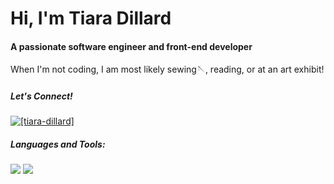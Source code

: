 <h1 >Hi, I'm Tiara Dillard</h1>
<h4>A passionate software engineer and front-end developer</h4>
 When I'm not coding, I am most likely sewing🪡, reading, or at an art exhibit!

<h5 align="left">Let's Connect!</h5>
<p align="left">
<a href="https://linkedin.com/in/tiara-dillard" target="blank">
 <img align="center" src="https://img.shields.io/badge/LinkedIn-0077B5?style=for-the-badge&logo=linkedin&logoColor=white" alt="[tiara-dillard]" /></a>
</p>

<h5 align="left">Languages and Tools:</h5>
 <img src="https://skillicons.dev/icons?i=html,css,js,react,java,&theme=light" />
  <img src="https://skillicons.dev/icons?i=git,vscode,figma,ps&theme=light" />
 

